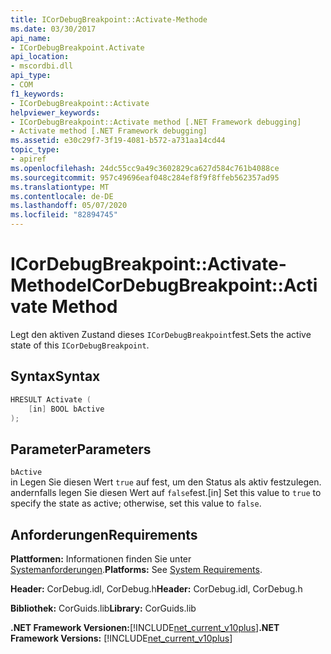 ```yaml
---
title: ICorDebugBreakpoint::Activate-Methode
ms.date: 03/30/2017
api_name:
- ICorDebugBreakpoint.Activate
api_location:
- mscordbi.dll
api_type:
- COM
f1_keywords:
- ICorDebugBreakpoint::Activate
helpviewer_keywords:
- ICorDebugBreakpoint::Activate method [.NET Framework debugging]
- Activate method [.NET Framework debugging]
ms.assetid: e30c29f7-3f19-4081-b572-a731aa14cd44
topic_type:
- apiref
ms.openlocfilehash: 24dc55cc9a49c3602829ca627d584c761b4088ce
ms.sourcegitcommit: 957c49696eaf048c284ef8f9f8ffeb562357ad95
ms.translationtype: MT
ms.contentlocale: de-DE
ms.lasthandoff: 05/07/2020
ms.locfileid: "82894745"
---
```

# <a name="icordebugbreakpointactivate-method"></a><span data-ttu-id="ce668-102">ICorDebugBreakpoint::Activate-Methode</span><span class="sxs-lookup"><span data-stu-id="ce668-102">ICorDebugBreakpoint::Activate Method</span></span>
<span data-ttu-id="ce668-103">Legt den aktiven Zustand dieses `ICorDebugBreakpoint`fest.</span><span class="sxs-lookup"><span data-stu-id="ce668-103">Sets the active state of this `ICorDebugBreakpoint`.</span></span>  
  
## <a name="syntax"></a><span data-ttu-id="ce668-104">Syntax</span><span class="sxs-lookup"><span data-stu-id="ce668-104">Syntax</span></span>  
  
```cpp  
HRESULT Activate (  
    [in] BOOL bActive  
);  
```  
  
## <a name="parameters"></a><span data-ttu-id="ce668-105">Parameter</span><span class="sxs-lookup"><span data-stu-id="ce668-105">Parameters</span></span>  
 `bActive`  
 <span data-ttu-id="ce668-106">in Legen Sie diesen Wert `true` auf fest, um den Status als aktiv festzulegen. andernfalls legen Sie diesen Wert auf `false`fest.</span><span class="sxs-lookup"><span data-stu-id="ce668-106">[in] Set this value to `true` to specify the state as active; otherwise, set this value to `false`.</span></span>  
  
## <a name="requirements"></a><span data-ttu-id="ce668-107">Anforderungen</span><span class="sxs-lookup"><span data-stu-id="ce668-107">Requirements</span></span>  
 <span data-ttu-id="ce668-108">**Plattformen:** Informationen finden Sie unter [Systemanforderungen](../../get-started/system-requirements.md).</span><span class="sxs-lookup"><span data-stu-id="ce668-108">**Platforms:** See [System Requirements](../../get-started/system-requirements.md).</span></span>  
  
 <span data-ttu-id="ce668-109">**Header:** CorDebug.idl, CorDebug.h</span><span class="sxs-lookup"><span data-stu-id="ce668-109">**Header:** CorDebug.idl, CorDebug.h</span></span>  
  
 <span data-ttu-id="ce668-110">**Bibliothek:** CorGuids.lib</span><span class="sxs-lookup"><span data-stu-id="ce668-110">**Library:** CorGuids.lib</span></span>  
  
 <span data-ttu-id="ce668-111">**.NET Framework Versionen:**[!INCLUDE[net_current_v10plus](../../../../includes/net-current-v10plus-md.md)]</span><span class="sxs-lookup"><span data-stu-id="ce668-111">**.NET Framework Versions:** [!INCLUDE[net_current_v10plus](../../../../includes/net-current-v10plus-md.md)]</span></span>
